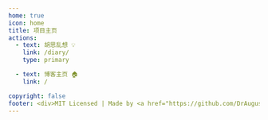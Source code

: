 ```yaml
---
home: true
icon: home
title: 项目主页
actions:
  - text: 胡思乱想 💡
    link: /diary/
    type: primary

  - text: 博客主页 🏠
    link: /

copyright: false
footer: <div>MIT Licensed | Made by <a href="https://github.com/DrAugus/" target="_blank">DrAugus</a></div><div>This page was generated by <a href="https://pages.github.com/" target="_blank">GitHub Pages</a>.</div>
---
```

